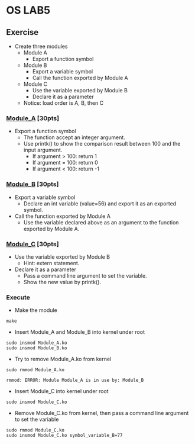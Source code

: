 OS LAB5
===
## Exercise
- Create three modules
    - Module A
        - Export a function symbol
    - Module B
        - Export a variable symbol
        - Call the function exported by Module A
    - Module C
        - Use the variable exported by Module B
        - Declare it as a parameter
    - Notice: load order is A, B, then C

### [Module_A](./Module_A.c) [30pts]
- Export a function symbol
    - The function accept an integer argument.
    - Use printk() to show the comparison result between 100 and the input argument.
        - If argument > 100: return 1
        - If argument = 100: return 0
        - If argument < 100: return -1

### [Module_B](./Module_B.c) [30pts]
- Export a variable symbol
    - Declare an int variable (value=56) and export it as an exported symbol.
- Call the function exported by Module A
    - Use the variable declared above as an argument to the function exported by Module A.

### [Module_C]((./Module_B.c)) [30pts]
- Use the variable exported by Module B
    - Hint: extern statement.
- Declare it as a parameter
    - Pass a command line argument to set the variable.
    - Show the new value by printk().

### Execute
- Make the module
```bash=
make
```
- Insert Module_A and Module_B into kernel under root
```bash=
sudo insmod Module_A.ko
sudo insmod Module_B.ko
```
- Try to remove Module_A.ko from kernel
```bash=
sudo rmmod Module_A.ko
```
```
rmmod: ERROR: Module Module_A is in use by: Module_B
```
- Insert Module_C into kernel under root
```bash=
sudo insmod Module_C.ko
```
- Remove Module_C.ko from kernel, then pass a command line argument to set the variable
```bash=
sudo rmmod Module_C.ko
sudo insmod Module_C.ko symbol_variable_B=77
```
